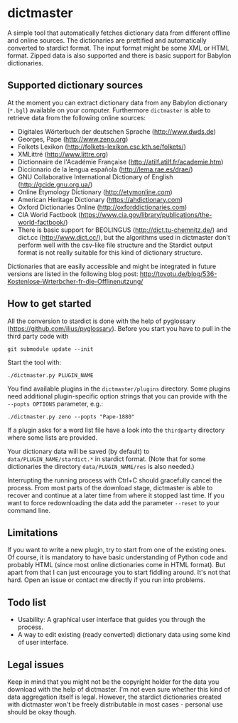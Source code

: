 dictmaster
==========

A simple tool that automatically fetches dictionary data from
different offline and online sources.
The dictionaries are prettified and automatically converted to stardict
format.
The input format might be some XML or HTML format.
Zipped data is also supported and there is basic support for Babylon dictionaries.

Supported dictionary sources
----------------------------

At the moment you can extract dictionary data from any Babylon dictionary (`*.bgl`)
available on your computer.
Furthermore `dictmaster` is able to retrieve data from the following online sources:

* Digitales Wörterbuch der deutschen Sprache (http://www.dwds.de)
* Georges, Pape (http://www.zeno.org)
* Folkets Lexikon (http://folkets-lexikon.csc.kth.se/folkets/)
* XMLittré (http://www.littre.org)
* Dictionnaire de l'Académie Française (http://atilf.atilf.fr/academie.htm)
* Diccionario de la lengua española (http://lema.rae.es/drae/)
* GNU Collaborative International Dictionary of English (http://gcide.gnu.org.ua/)
* Online Etymology Dictionary (http://etymonline.com)
* American Heritage Dictionary (https://ahdictionary.com)
* Oxford Dictionaries Online (http://oxforddictionaries.com)
* CIA World Factbook (https://www.cia.gov/library/publications/the-world-factbook/)
* There is basic support for BEOLINGUS (http://dict.tu-chemnitz.de/) and dict.cc
(http://www.dict.cc/), but the algorithms used in dictmaster don't perform well
with the csv-like file structure and the Stardict output format is not really
suitable for this kind of dictionary structure.

Dictionaries that are easily accessible and might be integrated in future versions are
listed in the following blog post: http://tovotu.de/blog/536-Kostenlose-Wrterbcher-fr-die-Offlinenutzung/

How to get started
------------------

All the conversion to stardict is done with the help of pyglossary
(https://github.com/ilius/pyglossary). Before you start you have
to pull in the third party code with

    git submodule update --init

Start the tool with:

    ./dictmaster.py PLUGIN_NAME

You find available plugins in the `dictmaster/plugins` directory.
Some plugins need additional plugin-specific option strings that you can provide
with the `--popts OPTIONS` parameter, e.g.:

    ./dictmaster.py zeno --popts "Pape-1880"

If a plugin asks for a word list file have a look into the `thirdparty` 
directory where some lists are provided.

Your dictionary data will be saved (by default) to `data/PLUGIN_NAME/stardict.*`
in stardict format.
(Note that for some dictionaries the directory `data/PLUGIN_NAME/res` is also needed.)

Interrupting the running process with Ctrl+C should gracefully cancel the process.
From most parts of the download stage, dictmaster is able to recover and continue
at a later time from where it stopped last time.
If you want to force redownloading the data add the parameter `--reset` to
your command line.

Limitations
-----------

If you want to write a new plugin, try to start from one of the existing ones.
Of course, it is mandatory to have basic understanding of Python code and probably
HTML (since most online dictionaries come in HTML format). But apart from that I can
just encourage you to start fiddling around. It's not that hard. Open an issue
or contact me directly if you run into problems.

Todo list
---------

- Usability: A graphical user interface that guides you through the process.
- A way to edit existing (ready converted) dictionary data using some kind
of user interface.

Legal issues
------------

Keep in mind that you might not be the copyright holder for the data you download with
the help of dictmaster. I'm not even sure whether this kind of data aggregation itself is legal.
However, the stardict dictionaries created with dictmaster won't be freely distributable
in most cases - personal use should be okay though.
